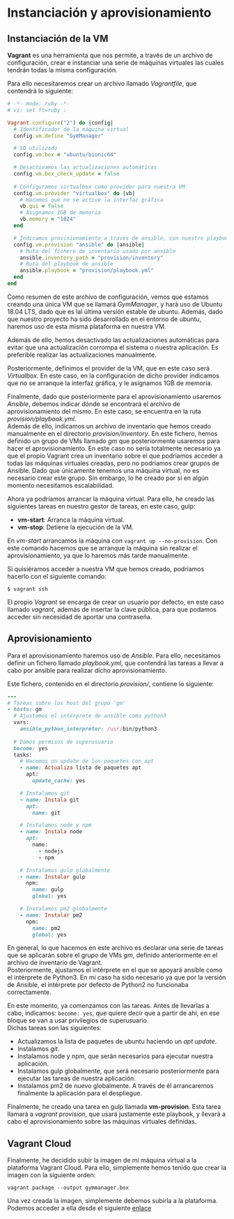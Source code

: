 # Instanciación y aprovisionamiento

## Instanciación de la VM

**Vagrant** es una herramienta que nos permite, a través de un archivo de configuración, crear e instanciar una serie de máquinas virtuales las cuales tendrán todas la misma configuración.

Para ello necesitaremos crear un archivo llamado *Vagrantfile*, que contendrá lo siguiente:

~~~ruby
# -*- mode: ruby -*-
# vi: set ft=ruby :

Vagrant.configure("2") do |config|
  # Identificador de la máquina virtual
  config.vm.define "GymManager"

  # SO utilizado
  config.vm.box = "ubuntu/bionic64"

  # Desactivamos las actualizaciones automáticas
  config.vm.box_check_update = false
  
  # Configuramos virtualbox como provider para nuestra VM
  config.vm.provider "virtualbox" do |vb|
    # Hacemos que no se active la interfaz gráfica
    vb.gui = false
    # Asignamos 1GB de memoria
    vb.memory = "1024"
  end

  # Indicamos provisionamiento a traves de ansible, con nuestro playbook
  config.vm.provision "ansible" do |ansible|
    # Ruta del fichero de inventario usado por ansible
    ansible.inventory_path = "provision/inventory"
    # Ruta del playbook de ansible
    ansible.playbook = "provision/playbook.yml"
  end
end
~~~

Como resumen de este archivo de configuración, vemos que estamos creando una única VM que se llamará *GymManager*, y hará uso de Ubuntu 18.04 LTS, dado que es lal última versión estable de ubuntu. Además, dado que nuestro proyecto ha sido desarrollado en el entorno de ubuntu, haremos uso de esta misma plataforma en nuestra VM.

Además de ello, hemos desactivado las actualizaciones automáticas para evitar que una actualización corrompa el sistema o nuestra aplicación. Es preferible realizar las actualizaciones manualmente.

Posteriormente, definimos el provider de la VM, que en este caso será *Virtualbox*. En este caso, en la configuración de dicho provider indicamos que no se arranque la interfaz gráfica, y le asignamos 1GB de memoria.

Finalmente, dado que posteriormente para el aprovisionamiento usaremos *Ansible*, debemos indicar dónde se encontrará el archivo de aprovisionamiento del mismo. En este caso, se encuentra en la ruta *provision/playbook.yml*.  
Además de ello, indicamos un archivo de inventario que hemos creado manualmente en el directorio *provision/inventory*. En este fichero, hemos definido un grupo de VMs llamado *gm* que posteriormente usaremos para hacer el aprovisionamiento. En este caso no sería totalmente necesario ya que el propio Vagrant crea un inventario sobre el que podríamos acceder a todas las máquinas virtuales creadas, pero no podríamos crear grupos de Ansible. Dado que únicamente tenemos una máquina virtual, no es necesario crear este grupo. Sin embargo, lo he creado por si en algún momento necesitamos escalabilidad.

Ahora ya podríamos arrancar la máquina virtual. Para ello, he creado las siguientes tareas en nuestro gestor de tareas, en este caso, gulp:

- **vm-start**: Arranca la máquina virtual.
- **vm-stop**: Detiene la ejecución de la VM.

En *vm-start* arrancamos la máquina con ```vagrant up --no-provision```. Con este comando hacemos que se arranque la máquina sin realizar el aprovisionamiento, ya que lo haremos más tarde manualmente.

Si quisiéramos acceder a nuestra VM que hemos creado, podríamos hacerlo con el siguiente comando:

    $ vagrant ssh

El propio *Vagrant* se encarga de crear un usuario por defecto, en este caso llamado *vagrant*, además de insertar la clave pública, para que podamos acceder sin necesidad de aportar una contraseña.

## Aprovisionamiento

Para el aprovisionamiento haremos uso de *Ansible*. Para ello, necesitamos definir un fichero llamado *playbook.yml*, que contendrá las tareas a llevar a cabo por ansible para realizar dicho aprovisionamiento.

Este fichero, contenido en el directorio *provision/*, contiene lo siguiente:

~~~ruby
---
# Tareas sobre los host del grupo 'gm'
- hosts: gm
  # Ajustamos el intérprete de ansible como python3
  vars:
    ansible_python_interpreter: /usr/bin/python3
  
  # Damos permisos de superusuario
  become: yes
  tasks:
    # Hacemos un update de los paquetes con apt
    - name: Actualiza lista de paquetes apt
      apt:
        update_cache: yes

    # Instalamos git
    - name: Instala git
      apt: 
        name: git

    # Instalamos node y npm
    - name: Instala node
      apt: 
        name:
          - nodejs
          - npm

    # Instalamos gulp globalmente
    - name: Instalar gulp
      npm:
        name: gulp
        global: yes

    # Instalamos pm2 globalmente
    - name: Instalar pm2
      npm:
        name: pm2
        global: yes
~~~

En general, lo que hacemos en este archivo es declarar una serie de tareas que se aplicarán sobre el grupo de VMs *gm*, definido anteriormente en el archivo de inventario de Vagrant.  
Posteriormente, ajustamos el intérprete en el que se apoyará ansible como el intérprete de Python3. En mi caso ha sido necesario ya que por la versión de Ansible, el intérprete por defecto de Python2 no funcionaba correctamente.

En este momento, ya comenzamos con las tareas. Antes de llevarlas a cabo, indicamos: ```become: yes```, que quiere decir que a partir de ahí, en ese bloque se van a usar privilegios de superusuario.  
Dichas tareas son las siguientes:

- Actualizamos la lista de paquetes de ubuntu haciendo un *apt update*.
- Instalamos *git*.
- Instalamos node y npm, que serán necesarios para ejecutar nuestra aplicación.
- Instalamos gulp globalmente, que será necesario posteriormente para ejecutar las tareas de nuestra aplicación.
- Instalamos pm2 de nuevo globalmente. A través de él arrancaremos finalmente la aplicación para el despliegue.

Finalmente, he creado una tarea en gulp llamada **vm-provision**. Esta tarea llamará a *vagrant provision*, que usará justamente este playbook, y llevará a cabo el aprovisionamiento sobre las máquinas virtuales definidas.

## Vagrant Cloud

Finalmente, he decidido subir la imagen de mi máquina virtual a la plataforma Vagrant Cloud. Para ello, simplemente hemos tenido que crear la imagen con la siguiente orden:

    vagrant package --output gymmanager.box

Una vez creada la imagen, simplemente debemos subirla a la plataforma. Podemos acceder a ella desde el siguiente [enlace](https://app.vagrantup.com/i4vk/boxes/gymmanager)